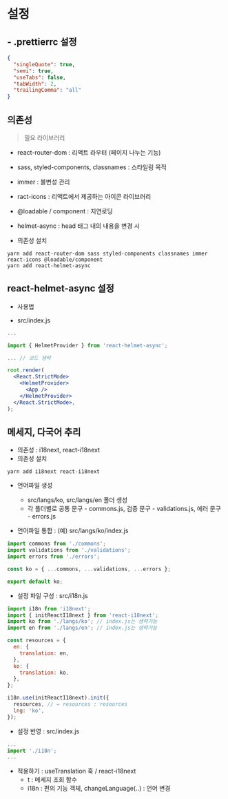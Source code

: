 # 설정

## - .prettierrc 설정

```json
{
  "singleQuote": true,
  "semi": true,
  "useTabs": false,
  "tabWidth": 2,
  "trailingComma": "all"
}
```

## 의존성

> 필요 라이브러리

- react-router-dom : 리액트 라우터 (페이지 나누는 기능)
- sass, styled-components, classnames : 스타일링 목적
- immer : 불변성 관리
- ract-icons : 리액트에서 제공하는 아이콘 라이브러리
- @loadable / component : 지연로딩
- helmet-async : head 태그 내의 내용을 변경 시

- 의존성 설치

```
yarn add react-router-dom sass styled-components classnames immer react-icons @loadable/component
yarn add react-helmet-async
```

## react-helmet-async 설정

- 사용법

- src/index.js

```jsx
...

import { HelmetProvider } from 'react-helmet-async';

... // 코드 생략

root.render(
  <React.StrictMode>
    <HelmetProvider>
      <App />
    </HelmetProvider>
  </React.StrictMode>,
);

```

## 메세지, 다국어 추리

- 의존성 : i18next, react-i18next
- 의존성 설치

```
yarn add i18next react-i18next
```

- 언어파일 생성

  - src/langs/ko, src/langs/en 폴더 생성
  - 각 폴더별로 공통 문구 - commons.js, 검증 문구 - validations.js, 에러 문구 - errors.js

- 언어파일 통합 : (예) src/langs/ko/index.js

```javascript
import commons from './commons';
import validations from './validations';
import errors from './errors';

const ko = { ...commons, ...validations, ...errors };

export default ko;
```

- 설정 파일 구성 : src/i18n.js

```javascript
import i18n from 'i18next';
import { initReactI18next } from 'react-i18next';
import ko from './langs/ko'; // index.js는 생략가능
import en from './langs/en'; // index.js는 생략가능

const resources = {
  en: {
    translation: en,
  },
  ko: {
    translation: ko,
  },
};

i18n.use(initReactI18next).init({
  resources, // = resources : resources
  lng: 'ko',
});
```

- 설정 반영 : src/index.js

```javascript
...
import './i18n';
...

```

- 적용하기 : useTranslation 훅 / react-i18next
  - t : 메세지 조회 함수
  - i18n : 편의 기능 객체, changeLanguage(..) : 언어 변경
